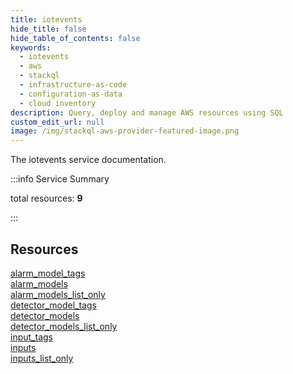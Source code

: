 ```yaml
---
title: iotevents
hide_title: false
hide_table_of_contents: false
keywords:
  - iotevents
  - aws
  - stackql
  - infrastructure-as-code
  - configuration-as-data
  - cloud inventory
description: Query, deploy and manage AWS resources using SQL
custom_edit_url: null
image: /img/stackql-aws-provider-featured-image.png
---
```


The iotevents service documentation.

:::info Service Summary

<div class="row">
<div class="providerDocColumn">
<span>total resources:&nbsp;<b>9</b></span><br />
</div>
</div>

:::

## Resources
<div class="row">
<div class="providerDocColumn">
<a href="/services/iotevents/alarm_model_tags/">alarm_model_tags</a><br />
<a href="/services/iotevents/alarm_models/">alarm_models</a><br />
<a href="/services/iotevents/alarm_models_list_only/">alarm_models_list_only</a><br />
<a href="/services/iotevents/detector_model_tags/">detector_model_tags</a><br />
<a href="/services/iotevents/detector_models/">detector_models</a>
</div>
<div class="providerDocColumn">
<a href="/services/iotevents/detector_models_list_only/">detector_models_list_only</a><br />
<a href="/services/iotevents/input_tags/">input_tags</a><br />
<a href="/services/iotevents/inputs/">inputs</a><br />
<a href="/services/iotevents/inputs_list_only/">inputs_list_only</a>
</div>
</div>
